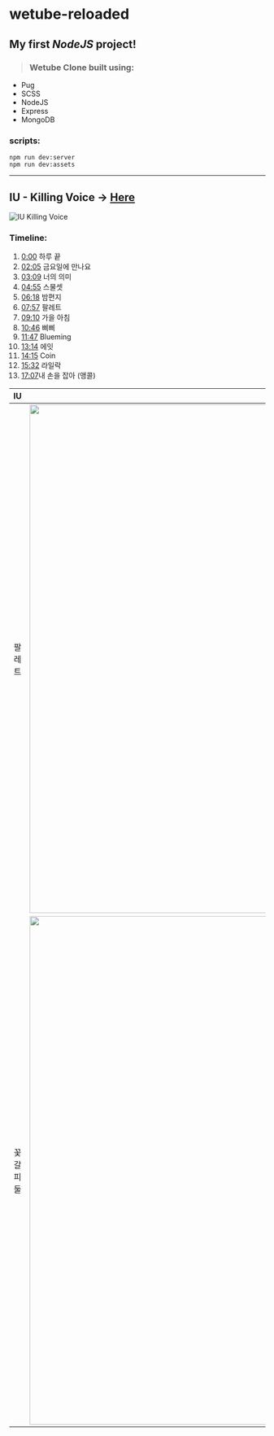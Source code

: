 ﻿<!-- Markdown language practice -->

<!-- Heading -->

# wetube-reloaded

<!-- Text attributes -->

## **My first** _NodeJS_ project!

<!-- Quote -->

> ### Wetube Clone built using:

<!-- Bullet list -->

- Pug
- SCSS
- NodeJS
- Express
- MongoDB

<!-- Code -->

### scripts:

```
npm run dev:server
npm run dev:assets
```

<!-- Line -->

---

<!-- Link -->

## IU - Killing Voice &rarr; [Here](https://youtu.be/wDfqXR_5yyQ)

<!-- Image -->

![IU Killing Voice](https://i.ytimg.com/vi/wDfqXR_5yyQ/hqdefault.jpg?sqp=-oaymwEcCPYBEIoBSFXyq4qpAw4IARUAAIhCGAFwAcABBg==&rs=AOn4CLA8P2CSh3E5lv39gwkC_8bMLJLAhw)

<!-- Numbered list -->

### Timeline:

1. [0:00](https://www.youtube.com/watch?v=wDfqXR_5yyQ&t=0s) 하루 끝
2. [02:05](https://www.youtube.com/watch?v=wDfqXR_5yyQ&t=125s) 금요일에 만나요
3. [03:09](https://www.youtube.com/watch?v=wDfqXR_5yyQ&t=189s) 너의 의미
4. [04:55](https://www.youtube.com/watch?v=wDfqXR_5yyQ&t=295s) 스물셋
5. [06:18](https://www.youtube.com/watch?v=wDfqXR_5yyQ&t=378s) 밤편지
6. [07:57](https://www.youtube.com/watch?v=wDfqXR_5yyQ&t=477s) 팔레트
7. [09:10](https://www.youtube.com/watch?v=wDfqXR_5yyQ&t=550s) 가을 아침
8. [10:46](https://www.youtube.com/watch?v=wDfqXR_5yyQ&t=646s) 삐삐
9. [11:47](https://www.youtube.com/watch?v=wDfqXR_5yyQ&t=707s) Blueming
10. [13:14](https://www.youtube.com/watch?v=wDfqXR_5yyQ&t=794s) 에잇
11. [14:15](https://www.youtube.com/watch?v=wDfqXR_5yyQ&t=855s) Coin
12. [15:32](https://www.youtube.com/watch?v=wDfqXR_5yyQ&t=932s) 라일락
13. [17:07​](https://www.youtube.com/watch?v=wDfqXR_5yyQ&t=1027s) 내 손을 잡아 (앵콜)

<!-- Table -->

|    IU     |                                                             Image                                                              |
| :-------: | :----------------------------------------------------------------------------------------------------------------------------: |
|  팔레트   | <img src="https://user-images.githubusercontent.com/59796004/122629282-df311480-d0f6-11eb-8fde-161c865e6be2.png" width="1000"> |
| 꽃갈피 둘 | <img src="https://user-images.githubusercontent.com/59796004/122629285-e0fad800-d0f6-11eb-88dc-6173c31a22cf.png" width="1000"> |
